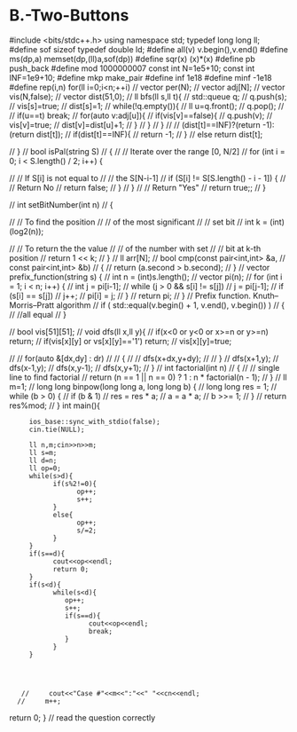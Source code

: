 # B.-Two-Buttons
<!-- codeforces questions -->
#include <bits/stdc++.h>
using namespace std;
typedef long long ll;
#define sof sizeof
typedef double ld;
#define all(v) v.begin(),v.end()
#define ms(dp,a) memset(dp,(ll)a,sof(dp))
#define sqr(x) (x)*(x)
#define pb push_back
#define mod 1000000007
const int N=1e5+10;
const int INF=1e9+10;
#define mkp make_pair
#define inf 1e18
#define minf -1e18
#define rep(i,n) for(ll i=0;i<n;++i)
// vector<ll> per(N);
// vector<ll> adj[N];
// vector<bool> vis(N,false);
// vector<ll> dist(51,0);
// ll bfs(ll s,ll t){
//       std::queue<ll> q;
//       q.push(s);
//       vis[s]=true;
//       dist[s]=1;
//       while(!q.empty()){
//             ll u=q.front();
//             q.pop();
//             // if(u==t) break;
//             for(auto v:adj[u]){
//                 if(vis[v]==false){
//                       q.push(v);
//                       vis[v]=true;
//                       dist[v]=dist[u]+1;
//                 } 
//             }
//       }
//       // (dist[t]==INF)?(return -1):(return dist[t]);
//       if(dist[t]==INF){
//             return -1;
//       }
//       else return dist[t];
      
// }
// bool isPal(string S)
// {
//     // Iterate over the range [0, N/2]
//     for (int i = 0; i < S.length() / 2; i++) {
 
//         // If S[i] is not equal to
//         // the S[N-i-1]
//         if (S[i] != S[S.length() - i - 1]) {
//             // Return No
//             return false;
//         }
//     }
//     // Return "Yes"
//     return true;;
// }
 
// int setBitNumber(int n)
// {
 
//     // To find the position
//     // of the most significant
//     // set bit
//     int k = (int)(log2(n));
 
//     // To return the the value
//     // of the number with set
//     // bit at k-th position
//     return 1 << k;
// }
// ll arr[N];
// bool cmp(const pair<int,int> &a,
//               const pair<int,int> &b)
// {
//     return (a.second > b.second);
// }
// vector<int> prefix_function(string s) {
//     int n = (int)s.length();
//     vector<int> pi(n);
//     for (int i = 1; i < n; i++) {
//         int j = pi[i-1];
//         while (j > 0 && s[i] != s[j])
//             j = pi[j-1];
//         if (s[i] == s[j])
//             j++;
//         pi[i] = j;
//     }
//     return pi;
// }
// Prefix function. Knuth–Morris–Pratt algorithm
// if ( std::equal(v.begin() + 1, v.end(), v.begin()) )
// {
//     //all equal
// }
 
// bool vis[51][51];
// void dfs(ll x,ll y){
//       if(x<0 or y<0 or x>=n or y>=n) return;
//       if(vis[x][y] or vs[x][y]=='1') return;
//       vis[x][y]=true;
      
// //       for(auto &[dx,dy] : dr)
// //     {
// //         dfs(x+dx,y+dy);
// //     }
//        dfs(x+1,y);
//        dfs(x-1,y);
//        dfs(x,y-1);
//        dfs(x,y+1);
// }
// int factorial(int n)
// {
//     // single line to find factorial
//     return (n == 1 || n == 0) ? 1 : n * factorial(n - 1);
// }
// ll m=1;
// long long binpow(long long a, long long b) {
//     long long res = 1;
//     while (b > 0) {
//         if (b & 1)
//             res = res * a;
//         a = a * a;
//         b >>= 1;
//     }
//     return res%mod;
// }
int main(){
        
         ios_base::sync_with_stdio(false);
         cin.tie(NULL);
         
         ll n,m;cin>>n>>m;
         ll s=m;
         ll d=n;
         ll op=0;
         while(s>d){
               if(s%2!=0){
                     op++;
                     s++;
               }
               else{
                     op++;
                     s/=2;
               }
         }
         if(s==d){
               cout<<op<<endl;
               return 0;
         }
         if(s<d){
               while(s<d){
                  op++;
                  s++;
                  if(s==d){
                        cout<<op<<endl;
                        break;
                  }
               }
         }
         
               
                  
         
       //     cout<<"Case #"<<m<<":"<<" "<<cn<<endl;
      //     m++;
         
 return 0;
}
// read the question correctly   
    
  
    
 
 
  
    
 
 
